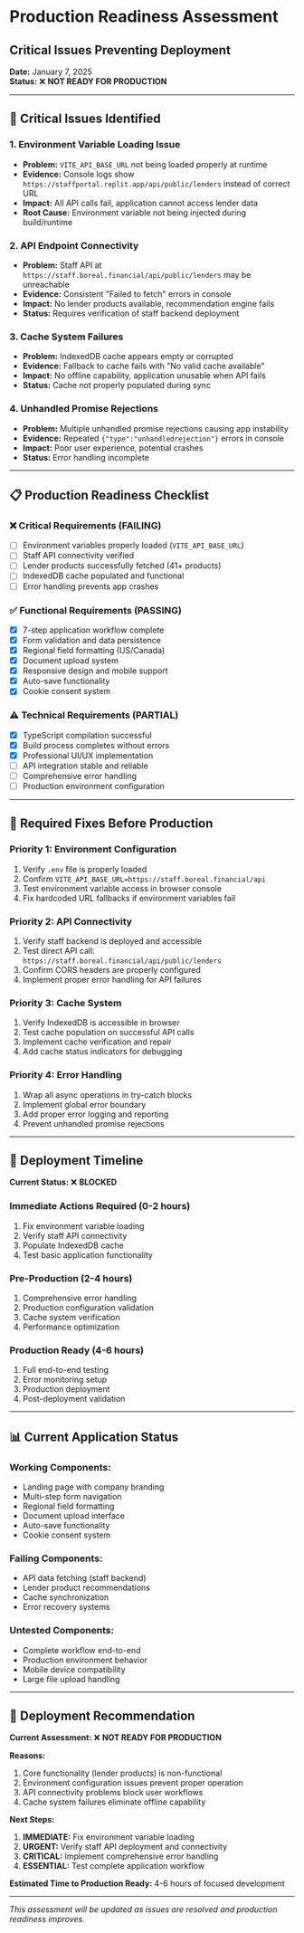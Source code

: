 # Production Readiness Assessment
## Critical Issues Preventing Deployment

**Date:** January 7, 2025  
**Status:** ❌ **NOT READY FOR PRODUCTION**

---

## 🚨 Critical Issues Identified

### 1. **Environment Variable Loading Issue**
- **Problem:** `VITE_API_BASE_URL` not being loaded properly at runtime
- **Evidence:** Console logs show `https://staffportal.replit.app/api/public/lenders` instead of correct URL
- **Impact:** All API calls fail, application cannot access lender data
- **Root Cause:** Environment variable not being injected during build/runtime

### 2. **API Endpoint Connectivity**
- **Problem:** Staff API at `https://staff.boreal.financial/api/public/lenders` may be unreachable
- **Evidence:** Consistent "Failed to fetch" errors in console
- **Impact:** No lender products available, recommendation engine fails
- **Status:** Requires verification of staff backend deployment

### 3. **Cache System Failures**
- **Problem:** IndexedDB cache appears empty or corrupted
- **Evidence:** Fallback to cache fails with "No valid cache available"
- **Impact:** No offline capability, application unusable when API fails
- **Status:** Cache not properly populated during sync

### 4. **Unhandled Promise Rejections**
- **Problem:** Multiple unhandled promise rejections causing app instability
- **Evidence:** Repeated `{"type":"unhandledrejection"}` errors in console
- **Impact:** Poor user experience, potential crashes
- **Status:** Error handling incomplete

---

## 📋 Production Readiness Checklist

### ❌ **Critical Requirements (FAILING)**
- [ ] Environment variables properly loaded (`VITE_API_BASE_URL`)
- [ ] Staff API connectivity verified
- [ ] Lender products successfully fetched (41+ products)
- [ ] IndexedDB cache populated and functional
- [ ] Error handling prevents app crashes

### ✅ **Functional Requirements (PASSING)**
- [x] 7-step application workflow complete
- [x] Form validation and data persistence
- [x] Regional field formatting (US/Canada)
- [x] Document upload system
- [x] Responsive design and mobile support
- [x] Auto-save functionality
- [x] Cookie consent system

### ⚠️ **Technical Requirements (PARTIAL)**
- [x] TypeScript compilation successful
- [x] Build process completes without errors
- [x] Professional UI/UX implementation
- [ ] API integration stable and reliable
- [ ] Comprehensive error handling
- [ ] Production environment configuration

---

## 🔧 Required Fixes Before Production

### **Priority 1: Environment Configuration**
1. Verify `.env` file is properly loaded
2. Confirm `VITE_API_BASE_URL=https://staff.boreal.financial/api`
3. Test environment variable access in browser console
4. Fix hardcoded URL fallbacks if environment variables fail

### **Priority 2: API Connectivity**
1. Verify staff backend is deployed and accessible
2. Test direct API call: `https://staff.boreal.financial/api/public/lenders`
3. Confirm CORS headers are properly configured
4. Implement proper error handling for API failures

### **Priority 3: Cache System**
1. Verify IndexedDB is accessible in browser
2. Test cache population on successful API calls
3. Implement cache verification and repair
4. Add cache status indicators for debugging

### **Priority 4: Error Handling**
1. Wrap all async operations in try-catch blocks
2. Implement global error boundary
3. Add proper error logging and reporting
4. Prevent unhandled promise rejections

---

## 🎯 Deployment Timeline

**Current Status:** ❌ **BLOCKED**

### **Immediate Actions Required (0-2 hours)**
1. Fix environment variable loading
2. Verify staff API connectivity
3. Populate IndexedDB cache
4. Test basic application functionality

### **Pre-Production (2-4 hours)**
1. Comprehensive error handling
2. Production configuration validation
3. Cache system verification
4. Performance optimization

### **Production Ready (4-6 hours)**
1. Full end-to-end testing
2. Error monitoring setup
3. Production deployment
4. Post-deployment validation

---

## 📊 Current Application Status

### **Working Components:**
- Landing page with company branding
- Multi-step form navigation
- Regional field formatting
- Document upload interface
- Auto-save functionality
- Cookie consent system

### **Failing Components:**
- API data fetching (staff backend)
- Lender product recommendations
- Cache synchronization
- Error recovery systems

### **Untested Components:**
- Complete workflow end-to-end
- Production environment behavior
- Mobile device compatibility
- Large file upload handling

---

## 🚀 Deployment Recommendation

**Current Assessment:** ❌ **NOT READY FOR PRODUCTION**

**Reasons:**
1. Core functionality (lender products) is non-functional
2. Environment configuration issues prevent proper operation
3. API connectivity problems block user workflows
4. Cache system failures eliminate offline capability

**Next Steps:**
1. **IMMEDIATE:** Fix environment variable loading
2. **URGENT:** Verify staff API deployment and connectivity
3. **CRITICAL:** Implement comprehensive error handling
4. **ESSENTIAL:** Test complete application workflow

**Estimated Time to Production Ready:** 4-6 hours of focused development

---

*This assessment will be updated as issues are resolved and production readiness improves.*